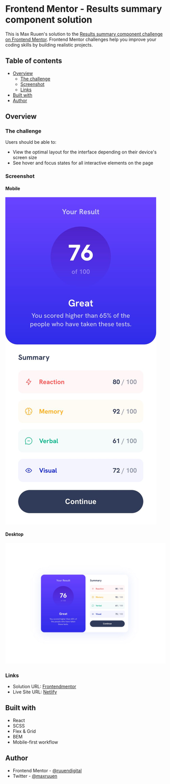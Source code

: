 # Frontend Mentor - Results summary component solution

This is Max Ruuen's solution to the [Results summary component challenge on Frontend Mentor](https://www.frontendmentor.io/challenges/results-summary-component-CE_K6s0maV). Frontend Mentor challenges help you improve your coding skills by building realistic projects.

## Table of contents

- [Overview](#overview)
  - [The challenge](#the-challenge)
  - [Screenshot](#screenshot)
  - [Links](#links)
- [Built with](#built-with)
- [Author](#author)

## Overview

### The challenge

Users should be able to:

- View the optimal layout for the interface depending on their device's screen size
- See hover and focus states for all interactive elements on the page

### Screenshot

#### Mobile

![](./mobile.jpg)

#### Desktop

![](./desktop.jpg)

### Links

- Solution URL: [Frontendmentor]()
- Live Site URL: [Netlify](https://rd-challenge-result-summary.netlify.app/)

## Built with

- React
- SCSS
- Flex & Grid
- BEM
- Mobile-first workflow

## Author

- Frontend Mentor - [@ruuendigital](https://www.frontendmentor.io/profile/ruuendigital)
- Twitter - [@maxruuen](https://www.twitter.com/maxruuen)

